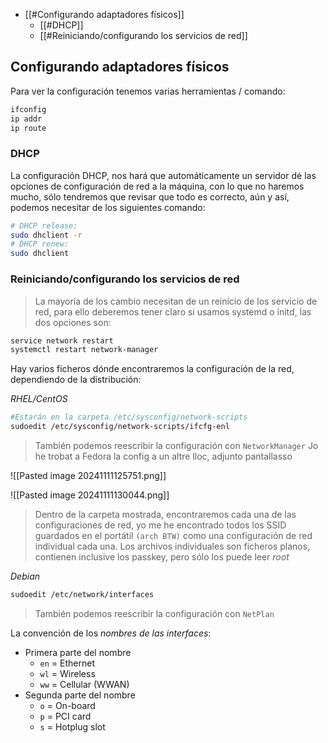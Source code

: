 - [[#Configurando adaptadores físicos]]
	- [[#DHCP]]
	- [[#Reiniciando/configurando los servicios de red]]

## Configurando adaptadores físicos

Para ver la configuración tenemos varias herramientas / comando:

```bash
ifconfig
ip addr
ip route
```

### DHCP

La configuración DHCP, nos hará que automáticamente un servidor dé las opciones de configuración de red a la máquina, con lo que no haremos mucho, sólo tendremos que revisar que todo es correcto, aún y así, podemos necesitar de los siguientes comando:

```bash
# DHCP release:
sudo dhclient -r
# DHCP renew:
sudo dhclient
```

### Reiniciando/configurando los servicios de red

>La mayoría de los cambio necesitan de un reinicio de los servicio de red, para ello deberemos tener claro si usamos systemd o initd, las dos opciones son:

```bash
service network restart
systemctl restart network-manager
```

Hay varios ficheros dónde encontraremos la configuración de la red, dependiendo de la distribución:

*RHEL/CentOS*

```bash
#Estarán en la carpeta /etc/sysconfig/network-scripts
sudoedit /etc/sysconfig/network-scripts/ifcfg-enl
```

>También podemos reescribir la configuración con `NetworkManager`
>Jo he trobat a Fedora la config a un altre lloc, adjunto pantallasso

![[Pasted image 20241111125751.png]]

![[Pasted image 20241111130044.png]]

>Dentro de la carpeta mostrada, encontraremos cada una de las configuraciones de red, yo me he encontrado todos los SSID guardados en el portátil `(arch BTW)` como una configuración de red individual cada una.
>Los archivos individuales son ficheros planos, contienen inclusive los passkey, pero sólo los puede leer *root*

*Debian*

```bash
sudoedit /etc/network/interfaces
```

>También podemos reescribir la configuración con `NetPlan`

La convención de los *nombres de las interfaces*:

- Primera parte del nombre
	- `en` = Ethernet
	- `wl` = Wireless
	- `ww` = Cellular (WWAN)
- Segunda parte del nombre
	- `o` = On-board
	- `p` = PCI card
	- `s` = Hotplug slot

